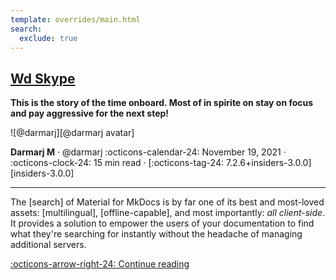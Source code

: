 ```yaml
---
template: overrides/main.html
search:
  exclude: true
---
```


<style>
  .md-sidebar--secondary:not([hidden]) {
    visibility: hidden;
  }
</style>

## [Wd Skype]

__This is the story of the time onboard. Most of in spirite on stay on focus and pay aggressive for the next step!__

<aside class="mdx-author" markdown>
![@darmarj][@darmarj avatar]

<span>__Darmarj M__ · @darmarj</span>
<span>
:octicons-calendar-24: November 19, 2021 ·
:octicons-clock-24: 15 min read ·
[:octicons-tag-24: 7.2.6+insiders-3.0.0][insiders-3.0.0]
</span>
</aside>

[@darmarj avatar]: https://avatars.githubusercontent.com/u/94155500

---

The [search] of Material for MkDocs is by far one of its best and most-loved
assets: [multilingual], [offline-capable], and most importantly: _all
client-side_. It provides a solution to empower the users of your documentation
to find what they're searching for instantly without the headache of managing
additional servers.

[:octicons-arrow-right-24: Continue reading][Wd Skype]

[Wd Skype]: 2021/Wd-Skype.md